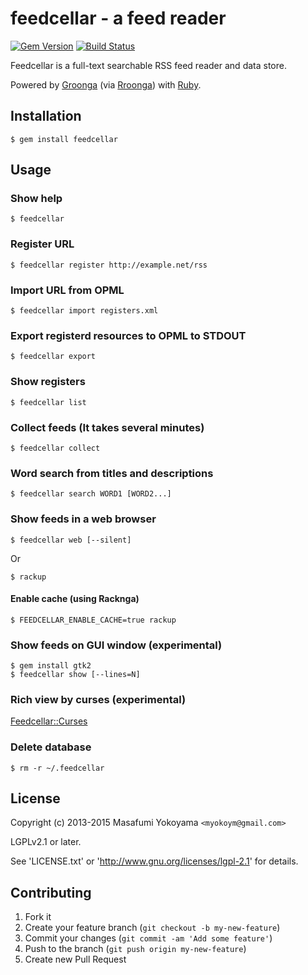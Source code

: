 # feedcellar - a feed reader

[![Gem Version](https://badge.fury.io/rb/feedcellar.svg)](http://badge.fury.io/rb/feedcellar)
[![Build Status](https://secure.travis-ci.org/myokoym/feedcellar.png?branch=master)](http://travis-ci.org/myokoym/feedcellar)

Feedcellar is a full-text searchable RSS feed reader and data store.

Powered by [Groonga][] (via [Rroonga][]) with [Ruby][].

[Groonga]:http://groonga.org/
[Rroonga]:http://ranguba.org/#about-rroonga
[Ruby]:https://www.ruby-lang.org/

## Installation

    $ gem install feedcellar

## Usage

### Show help

    $ feedcellar

### Register URL

    $ feedcellar register http://example.net/rss

### Import URL from OPML

    $ feedcellar import registers.xml

### Export registerd resources to OPML to STDOUT

    $ feedcellar export

### Show registers

    $ feedcellar list

### Collect feeds (It takes several minutes)

    $ feedcellar collect

### Word search from titles and descriptions

    $ feedcellar search WORD1 [WORD2...]

### Show feeds in a web browser

    $ feedcellar web [--silent]

Or

    $ rackup

#### Enable cache (using Racknga)

    $ FEEDCELLAR_ENABLE_CACHE=true rackup

### Show feeds on GUI window (experimental)

    $ gem install gtk2
    $ feedcellar show [--lines=N]

### Rich view by curses (experimental)

[Feedcellar::Curses](https://github.com/feedcellar/feedcellar-curses)

### Delete database

    $ rm -r ~/.feedcellar

## License

Copyright (c) 2013-2015 Masafumi Yokoyama `<myokoym@gmail.com>`

LGPLv2.1 or later.

See 'LICENSE.txt' or 'http://www.gnu.org/licenses/lgpl-2.1' for details.

## Contributing

1. Fork it
2. Create your feature branch (`git checkout -b my-new-feature`)
3. Commit your changes (`git commit -am 'Add some feature'`)
4. Push to the branch (`git push origin my-new-feature`)
5. Create new Pull Request
